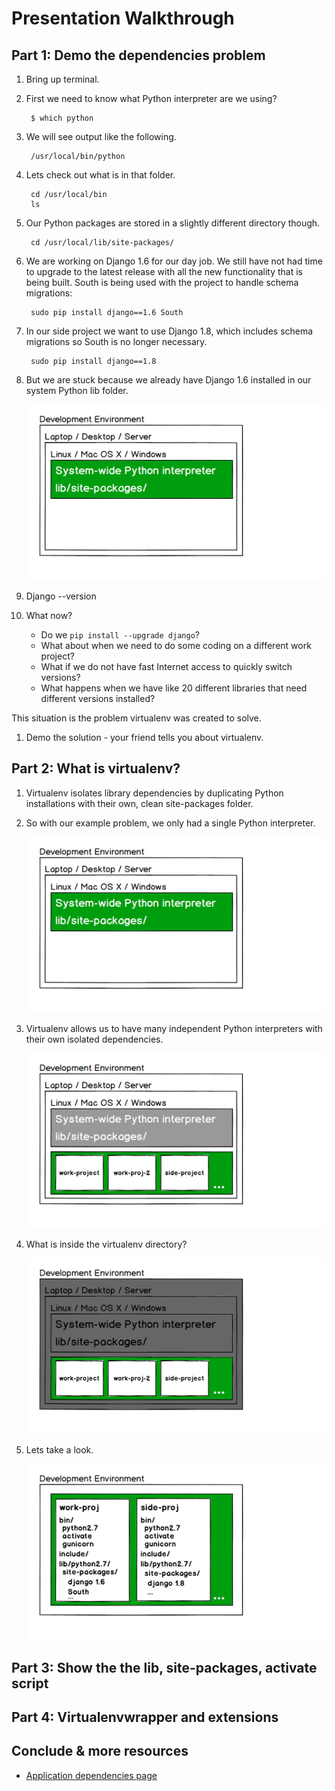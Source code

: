 # Presentation Walkthrough


## Part 1: Demo the dependencies problem
1. Bring up terminal.

1. First we need to know what Python interpreter are we using?

        $ which python

1. We will see output like the following.

        /usr/local/bin/python

1. Lets check out what is in that folder.

        cd /usr/local/bin
        ls

1. Our Python packages are stored in a slightly different directory though.

        cd /usr/local/lib/site-packages/

1. We are working on Django 1.6 for our day job. We still have not had time
   to upgrade to the latest release with all the new functionality that is
   being built. South is being used with the project to handle schema 
   migrations:

        sudo pip install django==1.6 South

1. In our side project we want to use Django 1.8, which includes schema
   migrations so South is no longer necessary.

        sudo pip install django==1.8


1. But we are stuck because we already have Django 1.6 installed in our
   system Python lib folder.

   <img src="./img/python-system-installation.png">

1. Django --version


1. What now?

    * Do we ``pip install --upgrade django``? 
    * What about when we need to do some coding on a different work project? 
    * What if we do not have fast Internet access to quickly switch versions?
    * What happens when we have like 20 different libraries that need different
      versions installed?

This situation is the problem virtualenv was created to solve.

1. Demo the solution - your friend tells you about virtualenv.



## Part 2: What is virtualenv?
1. Virtualenv isolates library dependencies by duplicating Python installations
   with their own, clean site-packages folder.

1. So with our example problem, we only had a single Python interpreter.
   
   <img src="./img/python-system-installation.png">


1. Virtualenv allows us to have many independent Python interpreters with 
   their own isolated dependencies.

   <img src="./img/python-virtualenvs.png">
  

1. What is inside the virtualenv directory?

   <img src="./img/virtualenv-focus.png">
  
1. Lets take a look.

   <img src="./img/virtualenv-inspection.png">


## Part 3: Show the the lib, site-packages, activate script


## Part 4: Virtualenvwrapper and extensions


## Conclude & more resources
* [Application dependencies page](http://www.fullstackpython.com/application-dependencies.html)

